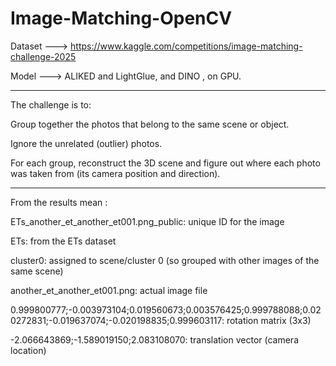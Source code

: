 # Image-Matching-OpenCV



Dataset ---> https://www.kaggle.com/competitions/image-matching-challenge-2025

Model --->  ALIKED and LightGlue, and DINO , on GPU. 


------------------------------------------------------------------------------------------------------------------------------


The challenge is to:


Group together the photos that belong to the same scene or object.

Ignore the unrelated (outlier) photos.

For each group, reconstruct the 3D scene and figure out where each photo was taken from (its camera position and direction).


----------------------------------------------------------------------------------------------------------------------------------


From the results mean :


ETs_another_et_another_et001.png_public: unique ID for the image

ETs: from the ETs dataset

cluster0: assigned to scene/cluster 0 (so grouped with other images of the same scene)

another_et_another_et001.png: actual image file

0.999800777;-0.003973104;0.019560673;0.003576425;0.999788088;0.020272831;-0.019637074;-0.020198835;0.999603117: rotation matrix (3x3)

-2.066643869;-1.589019150;2.083108070: translation vector (camera location)

